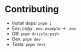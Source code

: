 # Contributing
- Install deps: `pnpm i`
- Env: copy `.env.example` → `.env`
- DB: `pnpm drizzle:push`
- Dev: `pnpm dev`
- Tests: `pnpm test`

